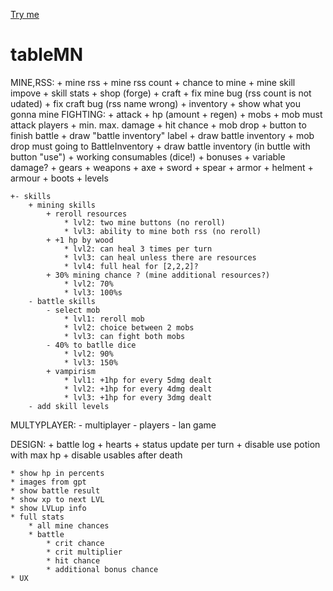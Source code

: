 [Try me](https://AstonLviv.github.io/tableMN)


# tableMN
MINE,RSS:
	+ mine rss
	+ mine rss count
	+ chance to mine
	+ mine skill impove
	+ skill stats
	+ shop (forge)
	+ craft
	+ fix mine bug (rss count is not udated)
	+ fix craft bug (rss name wrong)
	+ inventory
	+ show what you gonna mine
FIGHTING:
	+ attack
	+ hp (amount + regen)
	+ mobs
	+ mob must attack players
	+ min. max. damage
	+ hit chance
	+ mob drop
	+ button to finish battle
	+ draw "battle inventory" label
	+ draw battle inventory
	+ mob drop must going to BattleInventory
	+ draw battle inventory (in buttle with button "use")
	+ working consumables (dice!)
		+ bonuses
		+ variable damage?
	+ gears
		+ weapons
			+ axe
			+ sword
			+ spear
		+ armor
			+ helment
			+ armour
			+ boots
	+ levels

	+- skills 
		+ mining skills
			+ reroll resources
				* lvl2: two mine buttons (no reroll)
				* lvl3: ability to mine both rss (no reroll)
			+ +1 hp by wood
				* lvl2: can heal 3 times per turn
				* lvl3: can heal unless there are resources
				* lvl4: full heal for [2,2,2]?
			+ 30% mining chance ? (mine additional resources?)
				* lvl2: 70%
				* lvl3: 100%s
		- battle skills
			- select mob
				* lvl1: reroll mob
				* lvl2: choice between 2 mobs
				* lvl3: can fight both mobs
			- 40% to batlle dice
				* lvl2: 90%
				* lvl3: 150%
			+ vampirism
				* lvl1: +1hp for every 5dmg dealt
				* lvl2: +1hp for every 4dmg dealt
				* lvl3: +1hp for every 3dmg dealt
		- add skill levels
MULTYPLAYER:
	- multiplayer 
	- players
	- lan game

DESIGN:
	+ battle log
	+ hearts
	+ status update per turn
	+ disable use potion with max hp
	+ disable usables after death
	
	* show hp in percents
	* images from gpt
	* show battle result
	* show xp to next LVL
	* show LVLup info
	* full stats
		* all mine chances
		* battle
			* crit chance
			* crit multiplier
			* hit chance
			* additional bonus chance
	* UX